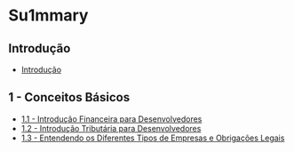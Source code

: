 # Su1mmary

## Introdução

* [Introdução](README.md)

## 1 - Conceitos Básicos

* [1.1 - Introdução Financeira para Desenvolvedores](1-conceitos-basicos/1.1-introducao-financeira-para-desenvolvedores.md)
* [1.2 - Introdução Tributária para Desenvolvedores](1-conceitos-basicos/1.2-introducao-tributaria-para-desenvolvedores.md)
* [1.3 - Entendendo os Diferentes Tipos de Empresas e Obrigações Legais](1-conceitos-basicos/1.3-entendendo-os-diferentes-tipos-de-empresas-e-obrigacoes-legais.md)



